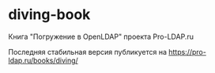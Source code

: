 # diving-book
Книга "Погружение в OpenLDAP" проекта Pro-LDAP.ru

Последняя стабильная версия публикуется на https://pro-ldap.ru/books/diving/
